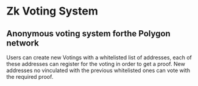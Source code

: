 # Zk Voting System

## Anonymous voting system forthe Polygon network

Users can create new Votings with a whitelisted list of addresses, each of these addresses can register for the voting in order to get a proof.
New addresses no vinculated with the previous whitelisted ones can vote with the required proof.
